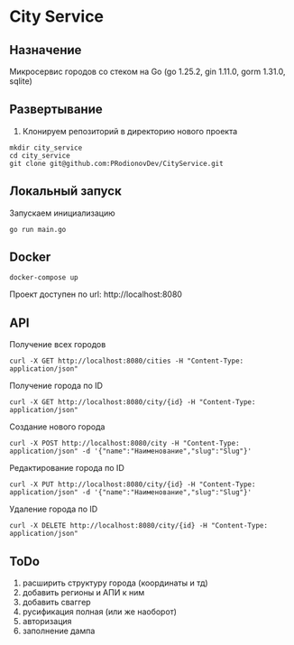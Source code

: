 # City Service

## Назначение

Микросервис городов со стеком на Go (go 1.25.2, gin 1.11.0, gorm 1.31.0, sqlite)

## Развертывание

1. Клонируем репозиторий в директорию нового проекта

```shell
mkdir city_service
cd city_service
git clone git@github.com:PRodionovDev/CityService.git
```


## Локальный запуск

Запускаем инициализацию

```shell
go run main.go
```

## Docker

```shell
docker-compose up
```

Проект доступен по url:
http://localhost:8080

## API

Получение всех городов
```shell
curl -X GET http://localhost:8080/cities -H "Content-Type: application/json"
```
Получение города по ID
```shell
curl -X GET http://localhost:8080/city/{id} -H "Content-Type: application/json"
```
Создание нового города
```shell
curl -X POST http://localhost:8080/city -H "Content-Type: application/json" -d '{"name":"Наименование","slug":"Slug"}'
```
Редактирование города по ID
```shell
curl -X PUT http://localhost:8080/city/{id} -H "Content-Type: application/json" -d '{"name":"Наименование","slug":"Slug"}'
```
Удаление города по ID
```shell
curl -X DELETE http://localhost:8080/city/{id} -H "Content-Type: application/json"
```

## ToDo
1. расширить структуру города (координаты и тд)
2. добавить регионы и АПИ к ним
3. добавить сваггер
4. русификация полная (или же наоборот)
5. авторизация
6. заполнение дампа